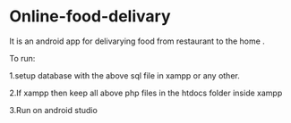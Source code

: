 # Online-food-delivary

It is an android app for delivarying food from restaurant to the home .

To run:

1.setup database with the above sql file in xampp or any other.

2.If xampp then keep all above php files in the htdocs folder inside xampp

3.Run on android studio 


